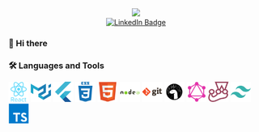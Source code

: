 <div id="header" align="center">
  <img src="https://media4.giphy.com/media/qgQUggAC3Pfv687qPC/giphy.gif?cid=790b7611827a077cabf648a4ef906f910b3cfc5ba23c73c8&rid=giphy.gif&ct=g" width="600"/>
  <div id="badges">
    <a href="https://www.linkedin.com/in/jan-%C5%A1ilhan-a7361463/">
      <img src="https://img.shields.io/badge/LinkedIn-blue?style=for-the-badge&logo=linkedin&logoColor=white" alt="LinkedIn Badge"/>
    </a>
  </div>
</div>

### 👋 Hi there

### :hammer_and_wrench: Languages and Tools

<img alt="react" src="https://github.com/devicons/devicon/blob/master/icons/react/react-original-wordmark.svg" width="40" height="40" />
<img alt="mui" src="https://github.com/devicons/devicon/blob/master/icons/materialui/materialui-original.svg" width="40" height="40" />
<img alt="flutter" src="https://github.com/devicons/devicon/blob/master/icons/flutter/flutter-original.svg" width="40" height="40" />
<img alt="css" src="https://github.com/devicons/devicon/blob/master/icons/css3/css3-plain-wordmark.svg" width="40" height="40" />
<img alt="html" src="https://github.com/devicons/devicon/blob/master/icons/html5/html5-original.svg" width="40" height="40" />
<img alt="node" src="https://github.com/devicons/devicon/blob/master/icons/nodejs/nodejs-original-wordmark.svg" width="40" height="40" />
<img alt="git" src="https://github.com/devicons/devicon/blob/master/icons/git/git-original-wordmark.svg" width="40" height="40" />
<img alt="deno" src="https://github.com/devicons/devicon/blob/master/icons/denojs/denojs-original.svg" width="40" height="40" />
<img alt="graphql" src="https://github.com/devicons/devicon/blob/master/icons/graphql/graphql-plain.svg" width="40" height="40" />
<img alt="jest" src="https://github.com/devicons/devicon/blob/master/icons/jest/jest-plain.svg" width="40" height="40" />
<img alt="tailwind" src="https://github.com/devicons/devicon/blob/master/icons/tailwindcss/tailwindcss-plain.svg" width="40" height="40" />
<img alt="typescript" src="https://github.com/devicons/devicon/blob/master/icons/typescript/typescript-plain.svg" width="40" height="40" />

<!--
**rajzik/rajzik** is a ✨ _special_ ✨ repository because its `README.md` (this file) appears on your GitHub profile.

Here are some ideas to get you started:

- 🔭 I’m currently working on ...
- 🌱 I’m currently learning ...
- 👯 I’m looking to collaborate on ...
- 🤔 I’m looking for help with ...
- 💬 Ask me about ...
- 📫 How to reach me: ...
- 😄 Pronouns: ...
- ⚡ Fun fact: ...
-->

